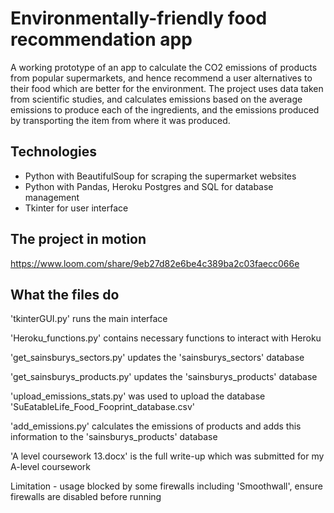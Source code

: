 # Environmentally-friendly food recommendation app

A working prototype of an app to calculate the CO2 emissions of products from popular supermarkets, and hence recommend a user alternatives to their food which are better for the environment.
The project uses data taken from scientific studies, and calculates emissions based on the average emissions to produce each of the ingredients, and the emissions produced by transporting the item from where it was produced.

## Technologies
- Python with BeautifulSoup for scraping the supermarket websites
- Python with Pandas, Heroku Postgres and SQL for database management
- Tkinter for user interface

## The project in motion

https://www.loom.com/share/9eb27d82e6be4c389ba2c03faecc066e

## What the files do

'tkinterGUI.py' runs the main interface

'Heroku_functions.py' contains necessary functions to interact with Heroku

'get_sainsburys_sectors.py' updates the 'sainsburys_sectors' database

'get_sainsburys_products.py' updates the 'sainsburys_products' database

'upload_emissions_stats.py' was used to upload the database 'SuEatableLife_Food_Fooprint_database.csv'

'add_emissions.py' calculates the emissions of products and adds this information to the 'sainsburys_products' database

'A level coursework 13.docx' is the full write-up which was submitted for my A-level coursework


Limitation - usage blocked by some firewalls including 'Smoothwall', ensure firewalls are disabled before running
